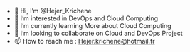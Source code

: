 - 👋 Hi, I’m @Hejer_Krichene
- 👀 I’m interested in DevOps and Cloud Computing
- 🌱 I’m currently learning More about Cloud Computing
- 💞️ I’m looking to collaborate on Cloud and DevOps Project
- 📫 How to reach me : Hejer.krichene@hotmail.fr

<!---
Hajjoura/Hajjoura is a ✨ special ✨ repository because its `README.md` (this file) appears on your GitHub profile.
You can click the Preview link to take a look at your changes.
--->
